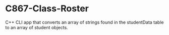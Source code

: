 # C867-Class-Roster
C++ CLI app that converts an array of strings found in the studentData table to an array of student objects.
